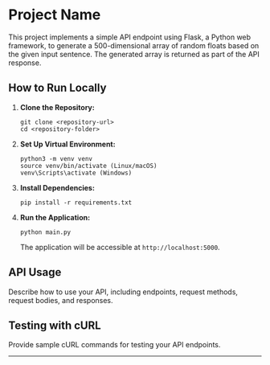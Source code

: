 # Project Name

This project implements a simple API endpoint using Flask, a Python web framework, to generate a 500-dimensional array of random floats based on the given input sentence. The generated array is returned as part of the API response.

## How to Run Locally

1. **Clone the Repository:**
    ```
    git clone <repository-url>
    cd <repository-folder>
    ```

2. **Set Up Virtual Environment:**
    ```
    python3 -m venv venv
    source venv/bin/activate (Linux/macOS)
    venv\Scripts\activate (Windows)
    ```

3. **Install Dependencies:**
    ```
    pip install -r requirements.txt
    ```

4. **Run the Application:**
    ```
    python main.py
    ```
    The application will be accessible at `http://localhost:5000`.

## API Usage

Describe how to use your API, including endpoints, request methods, request bodies, and responses.

## Testing with cURL

Provide sample cURL commands for testing your API endpoints.

---